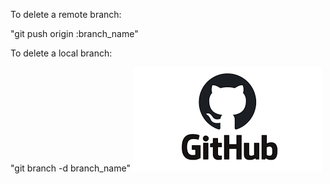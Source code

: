 To delete a remote branch:

"git push origin :branch_name"


To delete a local branch:

"git branch -d branch_name"
![adding img to read me file](download.png)

